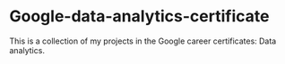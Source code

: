 # Google-data-analytics-certificate
This is a collection of my projects in the Google career certificates: Data analytics.
